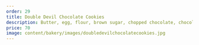 ```yaml
---
order: 29
title: Double Devil Chocolate Cookies
description: Butter, egg, flour, brown sugar, chopped chocolate, chocolate chips, sugar powder, coffee, salt, baking soda, vanilla extract.
price: 70
image: content/bakery/images/doubledevilchocolatecookies.jpg
---
```


